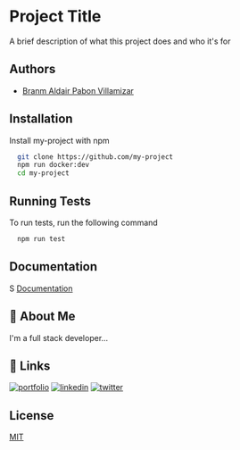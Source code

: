 
# Project Title

A brief description of what this project does and who it's for


## Authors

- [Branm Aldair Pabon Villamizar](https://www.github.com/octokatherine)


## Installation

Install my-project with npm

```bash
  git clone https://github.com/my-project
  npm run docker:dev
  cd my-project
```
## Running Tests

To run tests, run the following command

```bash
  npm run test
```
    
## Documentation
S
[Documentation](https://linktodocumentation)


## 🚀 About Me
I'm a full stack developer...


## 🔗 Links
[![portfolio](https://img.shields.io/badge/my_portfolio-000?style=for-the-badge&logo=ko-fi&logoColor=white)](https://katherineoelsner.com/)
[![linkedin](https://img.shields.io/badge/linkedin-0A66C2?style=for-the-badge&logo=linkedin&logoColor=white)](https://www.linkedin.com/)
[![twitter](https://img.shields.io/badge/twitter-1DA1F2?style=for-the-badge&logo=twitter&logoColor=white)](https://twitter.com/)


## License

[MIT](https://choosealicense.com/licenses/mit/)

